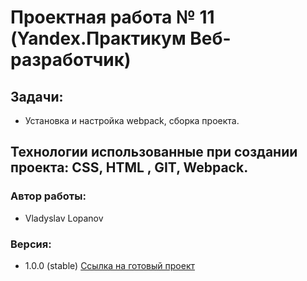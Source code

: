 # Проектная работа № 11 (Yandex.Практикум Beб-разработчик)
## Задачи:
* Установка и настройка webpack, сборка проекта.
## Технологии использованные при создании проекта: CSS, HTML , GIT, Webpack.
### Автор работы:
* Vladyslav Lopanov
### Версия:
* 1.0.0 (stable)
[Ссылка на готовый проект](https://throwzy.github.io/YandexMesto/)
